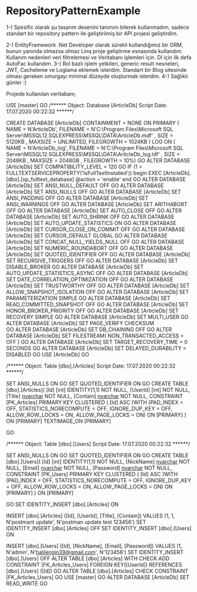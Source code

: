 # RepositoryPatternExample


1-) Spesific olarak şu tasarım desenini tanımını bilerek kullanmadım, sadece standart bir repository pattern ile geliştirilmiş bir API projesi geliştirdim.

2-) EntityFramework .Net Developer olarak sürekli kullandığımız bir ORM, bunun yanında olmazsa olmaz Linq proje geliştirme esnasında kullandım.
    Kullanım nedenleri veri filtrelemesi ve Veritabanı işlemleri için. 
    DI için ilk defa AutoFac kullandım.
3-) Rol bazlı işlem yetkileri, generic result nesneleri, JWT, Cacheleme ve Loglama eklemek isterdim. Standart bir Blog sitesinde olması gereken omurgayı minimal
    düzeyde oluşturmak isterdim.
4-) Sağlıklı günler :)


Projede kullanılan veritabanı;

USE [master]
GO
/****** Object:  Database [ArticleDb]    Script Date: 17.07.2020 00:22:32 ******/

CREATE DATABASE [ArticleDb]
 CONTAINMENT = NONE
 ON  PRIMARY 
( NAME = N'ArticleDb', FILENAME = N'C:\Program Files\Microsoft SQL Server\MSSQL12.SQLEXPRESS\MSSQL\DATA\ArticleDb.mdf' , SIZE = 5120KB , MAXSIZE = UNLIMITED, FILEGROWTH = 1024KB )
 LOG ON 
( NAME = N'ArticleDb_log', FILENAME = N'C:\Program Files\Microsoft SQL Server\MSSQL12.SQLEXPRESS\MSSQL\DATA\ArticleDb_log.ldf' , SIZE = 2048KB , MAXSIZE = 2048GB , FILEGROWTH = 10%)
GO
ALTER DATABASE [ArticleDb] SET COMPATIBILITY_LEVEL = 120
GO
IF (1 = FULLTEXTSERVICEPROPERTY('IsFullTextInstalled'))
begin
EXEC [ArticleDb].[dbo].[sp_fulltext_database] @action = 'enable'
end
GO
ALTER DATABASE [ArticleDb] SET ANSI_NULL_DEFAULT OFF 
GO
ALTER DATABASE [ArticleDb] SET ANSI_NULLS OFF 
GO
ALTER DATABASE [ArticleDb] SET ANSI_PADDING OFF 
GO
ALTER DATABASE [ArticleDb] SET ANSI_WARNINGS OFF 
GO
ALTER DATABASE [ArticleDb] SET ARITHABORT OFF 
GO
ALTER DATABASE [ArticleDb] SET AUTO_CLOSE OFF 
GO
ALTER DATABASE [ArticleDb] SET AUTO_SHRINK OFF 
GO
ALTER DATABASE [ArticleDb] SET AUTO_UPDATE_STATISTICS ON 
GO
ALTER DATABASE [ArticleDb] SET CURSOR_CLOSE_ON_COMMIT OFF 
GO
ALTER DATABASE [ArticleDb] SET CURSOR_DEFAULT  GLOBAL 
GO
ALTER DATABASE [ArticleDb] SET CONCAT_NULL_YIELDS_NULL OFF 
GO
ALTER DATABASE [ArticleDb] SET NUMERIC_ROUNDABORT OFF 
GO
ALTER DATABASE [ArticleDb] SET QUOTED_IDENTIFIER OFF 
GO
ALTER DATABASE [ArticleDb] SET RECURSIVE_TRIGGERS OFF 
GO
ALTER DATABASE [ArticleDb] SET  DISABLE_BROKER 
GO
ALTER DATABASE [ArticleDb] SET AUTO_UPDATE_STATISTICS_ASYNC OFF 
GO
ALTER DATABASE [ArticleDb] SET DATE_CORRELATION_OPTIMIZATION OFF 
GO
ALTER DATABASE [ArticleDb] SET TRUSTWORTHY OFF 
GO
ALTER DATABASE [ArticleDb] SET ALLOW_SNAPSHOT_ISOLATION OFF 
GO
ALTER DATABASE [ArticleDb] SET PARAMETERIZATION SIMPLE 
GO
ALTER DATABASE [ArticleDb] SET READ_COMMITTED_SNAPSHOT OFF 
GO
ALTER DATABASE [ArticleDb] SET HONOR_BROKER_PRIORITY OFF 
GO
ALTER DATABASE [ArticleDb] SET RECOVERY SIMPLE 
GO
ALTER DATABASE [ArticleDb] SET  MULTI_USER 
GO
ALTER DATABASE [ArticleDb] SET PAGE_VERIFY CHECKSUM  
GO
ALTER DATABASE [ArticleDb] SET DB_CHAINING OFF 
GO
ALTER DATABASE [ArticleDb] SET FILESTREAM( NON_TRANSACTED_ACCESS = OFF ) 
GO
ALTER DATABASE [ArticleDb] SET TARGET_RECOVERY_TIME = 0 SECONDS 
GO
ALTER DATABASE [ArticleDb] SET DELAYED_DURABILITY = DISABLED 
GO
USE [ArticleDb]
GO

/****** Object:  Table [dbo].[Articles]    Script Date: 17.07.2020 00:22:32 ******/

SET ANSI_NULLS ON
GO
SET QUOTED_IDENTIFIER ON
GO
CREATE TABLE [dbo].[Articles](
	[Id] [int] IDENTITY(1,1) NOT NULL,
	[UserId] [int] NOT NULL,
	[Title] [nvarchar](250) NOT NULL,
	[Contain] [nvarchar](max) NOT NULL,
 CONSTRAINT [PK_Articles] PRIMARY KEY CLUSTERED 
(
	[Id] ASC
)WITH (PAD_INDEX = OFF, STATISTICS_NORECOMPUTE = OFF, IGNORE_DUP_KEY = OFF, ALLOW_ROW_LOCKS = ON, ALLOW_PAGE_LOCKS = ON) ON [PRIMARY]
) ON [PRIMARY] TEXTIMAGE_ON [PRIMARY]

GO

/****** Object:  Table [dbo].[Users]    Script Date: 17.07.2020 00:22:32 ******/

SET ANSI_NULLS ON
GO
SET QUOTED_IDENTIFIER ON
GO
CREATE TABLE [dbo].[Users](
	[Id] [int] IDENTITY(1,1) NOT NULL,
	[NickName] [nvarchar](250) NOT NULL,
	[Email] [nvarchar](250) NOT NULL,
	[Password] [nvarchar](50) NOT NULL,
 CONSTRAINT [PK_Users] PRIMARY KEY CLUSTERED 
(
	[Id] ASC
)WITH (PAD_INDEX = OFF, STATISTICS_NORECOMPUTE = OFF, IGNORE_DUP_KEY = OFF, ALLOW_ROW_LOCKS = ON, ALLOW_PAGE_LOCKS = ON) ON [PRIMARY]
) ON [PRIMARY]

GO
SET IDENTITY_INSERT [dbo].[Articles] ON 

INSERT [dbo].[Articles] ([Id], [UserId], [Title], [Contain]) VALUES (1, 1, N'postmant update', N'postman update test 123456')
SET IDENTITY_INSERT [dbo].[Articles] OFF
SET IDENTITY_INSERT [dbo].[Users] ON 

INSERT [dbo].[Users] ([Id], [NickName], [Email], [Password]) VALUES (1, N'admin', N'halilengin39@gmail.com', N'123456')
SET IDENTITY_INSERT [dbo].[Users] OFF
ALTER TABLE [dbo].[Articles]  WITH CHECK ADD  CONSTRAINT [FK_Articles_Users] FOREIGN KEY([UserId])
REFERENCES [dbo].[Users] ([Id])
GO
ALTER TABLE [dbo].[Articles] CHECK CONSTRAINT [FK_Articles_Users]
GO
USE [master]
GO
ALTER DATABASE [ArticleDb] SET  READ_WRITE 
GO
